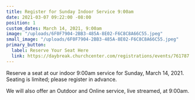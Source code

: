 ```yaml
---
title: Register for Sunday Indoor Service 9:00am
date: 2021-03-07 09:22:00 -08:00
position: 1
custom_dates: March 14, 2021, 9:00am
image: "/uploads/6F0F7904-2BB3-485A-8E02-F6C8C8A66C55.jpeg"
small_image: "/uploads/6F0F7904-2BB3-485A-8E02-F6C8C8A66C55.jpeg"
primary_button:
  label: Reserve Your Seat Here
  link: https://daybreak.churchcenter.com/registrations/events/761787
---
```


Reserve a seat at our indoor 9:00am service for Sunday, March 14, 2021.  Seating is limited; please register in advance.

We will also offer an Outdoor and Online service, live streamed, at 9:00am.  